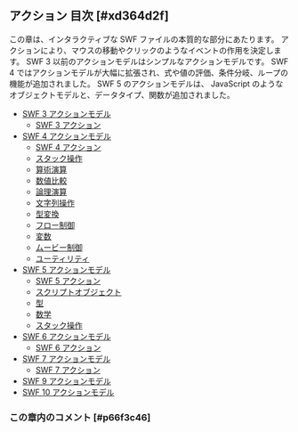 ## アクション 目次 [#xd364d2f]

この章は、インタラクティブな SWF ファイルの本質的な部分にあたります。
アクションにより、マウスの移動やクリックのようなイベントの作用を決定します。
SWF 3 以前のアクションモデルはシンプルなアクションモデルです。
SWF 4 ではアクションモデルが大幅に拡張され、式や値の評価、条件分岐、ループの機能が追加されました。
SWF 5 のアクションモデルは、 JavaScript のようなオブジェクトモデルと、データタイプ、関数が追加されました。


* [SWF 3 アクションモデル](アクション_SWF_3_アクションモデル)
    * [SWF 3 アクション](アクション_SWF_3_アクションモデル_SWF_3_アクション)
* [SWF 4 アクションモデル](アクション_SWF_4_アクションモデル)
    * [SWF 4 アクション](アクション_SWF_4_アクションモデル_SWF_4_アクション)
    * [スタック操作](アクション_SWF_4_アクションモデル_スタック操作)
    * [算術演算](アクション_SWF_4_アクションモデル_算術演算)
    * [数値比較](アクション_SWF_4_アクションモデル_数値比較)
    * [論理演算](アクション_SWF_4_アクションモデル_論理演算)
    * [文字列操作](アクション_SWF_4_アクションモデル_文字列操作)
    * [型変換](アクション_SWF_4_アクションモデル_型変換)
    * [フロー制御](アクション_SWF_4_アクションモデル_フロー制御)
    * [変数](アクション_SWF_4_アクションモデル_変数)
    * [ムービー制御](アクション_SWF_4_アクションモデル_ムービー制御)
    * [ユーティリティ](アクション_SWF_4_アクションモデル_ユーティリティ)
* [SWF 5 アクションモデル](アクション_SWF_5_アクションモデル)
    * [SWF 5 アクション](アクション_SWF_5_アクションモデル_SWF_5_アクション)
    * [スクリプトオブジェクト](アクション_SWF_5_アクションモデル_スクリプトオブジェクト)
    * [型](アクション_SWF_5_アクションモデル_型)
    * [数学](アクション_SWF_5_アクションモデル_数学)
    * [スタック操作](アクション_SWF_5_アクションモデル_スタック操作)
* [SWF 6 アクションモデル](アクション_SWF_6_アクションモデル)
    * [SWF 6 アクション](アクション_SWF_6_アクションモデル_SWF_6_アクション)
* [SWF 7 アクションモデル](アクション_SWF_7_アクションモデル)
    * [SWF 7 アクション](アクション_SWF_7_アクションモデル_SWF_7_アクション)
* [SWF 9 アクションモデル](アクション_SWF_9_アクションモデル)
* [SWF 10 アクションモデル](アクション_SWF_10_アクションモデル)

### この章内のコメント [#p66f3c46]
